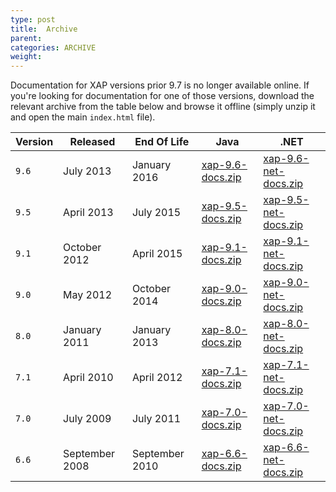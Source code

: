 ```yaml
---
type: post
title:  Archive
parent:
categories: ARCHIVE
weight:
---
```


Documentation for XAP versions prior 9.7 is no longer available online. If you're looking for documentation for one of those versions, download the relevant archive from the table below and browse it offline (simply unzip it and open the main `index.html` file).

Version | Released | End Of Life | Java | .NET 
--------|----------|-------------|------|-----
`9.6`   | July 2013 | January 2016 | [xap-9.6-docs.zip](./xap/resources/archive/xap-9.6-docs.zip) | [xap-9.6-net-docs.zip](./xap/resources/archive/xap-9.6-net-docs.zip)
`9.5`   | April 2013 | July 2015 | [xap-9.5-docs.zip](./xap/resources/archive/xap-9.5-docs.zip) | [xap-9.5-net-docs.zip](./xap/resources/archive/xap-9.5-net-docs.zip)
`9.1`   | October 2012 | April 2015 | [xap-9.1-docs.zip](./xap/resources/archive/xap-9.1-docs.zip) | [xap-9.1-net-docs.zip](./xap/resources/archive/xap-9.1-net-docs.zip)
`9.0`   | May 2012 | October 2014 | [xap-9.0-docs.zip](./xap/resources/archive/xap-9.0-docs.zip) | [xap-9.0-net-docs.zip](./xap/resources/archive/xap-9.0-net-docs.zip)
`8.0`   | January 2011 | January 2013 | [xap-8.0-docs.zip](./xap/resources/archive/xap-8.0-docs.zip) | [xap-8.0-net-docs.zip](./xap/resources/archive/xap-8.0-net-docs.zip)
`7.1`   | April 2010 | April 2012 | [xap-7.1-docs.zip](./xap/resources/archive/xap-7.1-docs.zip) | [xap-7.1-net-docs.zip](./xap/resources/archive/xap-7.1-net-docs.zip)
`7.0`   | July 2009 | July 2011 | [xap-7.0-docs.zip](./xap/resources/archive/xap-7.0-docs.zip) | [xap-7.0-net-docs.zip](./xap/resources/archive/xap-7.0-net-docs.zip)
`6.6`   | September 2008 | September 2010 | [xap-6.6-docs.zip](./xap/resources/archive/xap-6.6-docs.zip) | [xap-6.6-net-docs.zip](./xap/resources/archive/xap-6.6-net-docs.zip)
